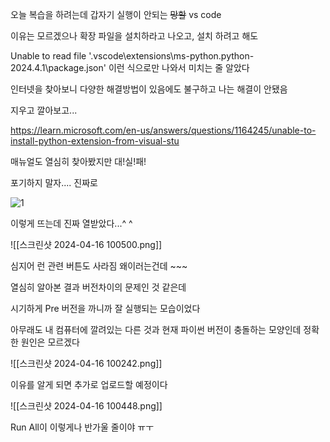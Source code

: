 오늘 복습을 하려는데 갑자기 실행이 안되는 ~~망할~~ vs code

이유는 모르겠으나 확장 파일을 설치하라고 나오고, 설치 하려고 해도

Unable to read file '.vscode\extensions\ms-python.python-2024.4.1\package.json' 이런 식으로만 나와서 미치는 줄 알았다

인터넷을 찾아보니 다양한 해결방법이 있음에도 불구하고 나는 해결이 안됐음

지우고 깔아보고...


https://learn.microsoft.com/en-us/answers/questions/1164245/unable-to-install-python-extension-from-visual-stu

매뉴얼도 열심히 찾아봤지만 대!실!패!



포기하지 말자.... 진짜로

![1](https://github.com/PlutoJoshua/Python/blob/main/%EC%8A%A4%ED%81%AC%EB%A6%B0%EC%83%B7%202024-04-16%20100242.png?raw=true)

이렇게 뜨는데 진짜 열받았다...^ ^

![[스크린샷 2024-04-16 100500.png]]

심지어 런 관련 버튼도 사라짐 왜이러는건데 ~~~

열심히 알아본 결과 버전차이의 문제인 것 같은데

시기하게 Pre 버전을 까니까 잘 실행되는 모습이었다

아무래도 내 컴퓨터에 깔려있는 다른 것과 현재 파이썬 버전이 충돌하는 모양인데 정확한 원인은 모르겠다

![[스크린샷 2024-04-16 100242.png]]

이유를 알게 되면 추가로 업로드할 예정이다

![[스크린샷 2024-04-16 100448.png]]

Run All이 이렇게나 반가울 줄이야 ㅠㅜ
